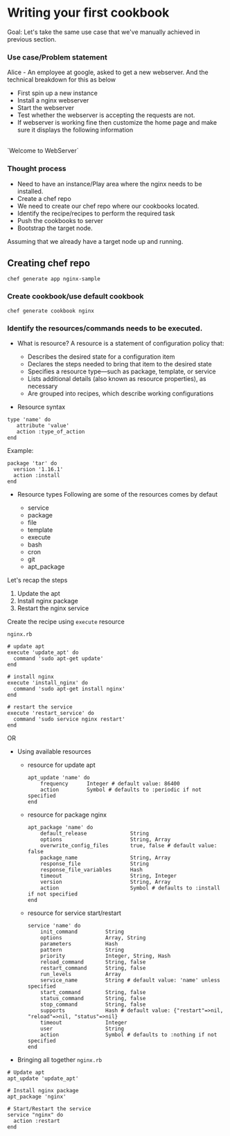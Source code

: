 # Writing your first cookbook

Goal:
Let's take the same use case that we've manually achieved in previous section.

### Use case/Problem statement
Alice - An employee at google, asked to get a new webserver. And the technical breakdown for this as below

- First spin up a new instance
- Install a nginx webserver
- Start the webserver
- Test whether the webserver is accepting the requests are not.
- If webserver is working fine then customize the home page and make sure it displays the following information
<br>
`Welcome to WebServer`

### Thought process
- Need to have an instance/Play area where the nginx needs to be installed.
- Create a chef repo
- We need to create our chef repo where our cookbooks located.
- Identify the recipe/recipes to perform the required task
- Push the cookbooks to server
- Bootstrap the target node.

Assuming that we already have a target node up and running.

## Creating chef repo
```
chef generate app nginx-sample
```

### Create cookbook/use default cookbook
```
chef generate cookbook nginx
```

### Identify the resources/commands needs to be executed.

- What is resource?
A resource is a statement of configuration policy that:

    - Describes the desired state for a configuration item
    - Declares the steps needed to bring that item to the desired state
    - Specifies a resource type—such as package, template, or service
    - Lists additional details (also known as resource properties), as necessary
    - Are grouped into recipes, which describe working configurations

- Resource syntax
```
type 'name' do
   attribute 'value'
   action :type_of_action
end
```
Example:
```
package 'tar' do
  version '1.16.1'
  action :install
end
```

- Resource types
Following are some of the resources comes by defaut

    - service
    - package
    - file
    - template
    - execute
    - bash
    - cron
    - git
    - apt_package

Let's recap the steps

1. Update the apt
2. Install nginx package
3. Restart the nginx service

Create the recipe using `execute` resource

`nginx.rb`
```
# update apt
execute 'update_apt' do
  command 'sudo apt-get update'
end

# install nginx
execute 'install_nginx' do
  command 'sudo apt-get install nginx'
end

# restart the service
execute 'restart_service' do
  command 'sudo service nginx restart'
end
```





OR




- Using available resources
  - resource for update apt
    ```
    apt_update 'name' do
        frequency      Integer # default value: 86400
        action         Symbol # defaults to :periodic if not specified
    end
    ```
  - resource for package nginx
    ```
    apt_package 'name' do
        default_release              String
        options                      String, Array
        overwrite_config_files       true, false # default value: false
        package_name                 String, Array
        response_file                String
        response_file_variables      Hash
        timeout                      String, Integer
        version                      String, Array
        action                       Symbol # defaults to :install if not specified
    end
    ```
  - resource for service start/restart
    ```
    service 'name' do
        init_command         String
        options              Array, String
        parameters           Hash
        pattern              String
        priority             Integer, String, Hash
        reload_command       String, false
        restart_command      String, false
        run_levels           Array
        service_name         String # default value: 'name' unless specified
        start_command        String, false
        status_command       String, false
        stop_command         String, false
        supports             Hash # default value: {"restart"=>nil, "reload"=>nil, "status"=>nil}
        timeout              Integer
        user                 String
        action               Symbol # defaults to :nothing if not specified
    end
    ```

- Bringing all together
`nginx.rb`
```
# Update apt
apt_update 'update_apt'

# Install nginx package
apt_package 'nginx'

# Start/Restart the service
service "nginx" do
  action :restart
end
```

